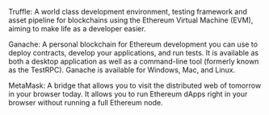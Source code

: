 Truffle: A world class development environment, testing framework and asset pipeline for blockchains using the Ethereum Virtual Machine (EVM), aiming to make life as a developer easier.

Ganache: A personal blockchain for Ethereum development you can use to deploy contracts, develop your applications, and run tests. It is available as both a desktop application as well as a command-line tool (formerly known as the TestRPC). Ganache is available for Windows, Mac, and Linux.

MetaMask: A bridge that allows you to visit the distributed web of tomorrow in your browser today. It allows you to run Ethereum dApps right in your browser without running a full Ethereum node.

